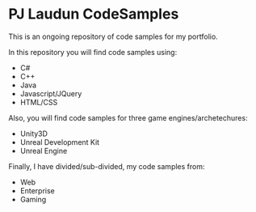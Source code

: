 # PJ Laudun CodeSamples
This is an ongoing repository of code samples for my portfolio.

In this repository you will find code samples using:

- C#
- C++
- Java
- Javascript/JQuery
- HTML/CSS

Also, you will find code samples for three game engines/archetechures: 

- Unity3D
- Unreal Development Kit
- Unreal Engine

Finally, I have divided/sub-divided, my code samples from:

- Web
- Enterprise
- Gaming
